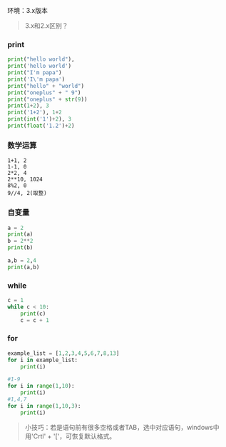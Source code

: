 环境：3.x版本  
> 3.x和2.x区别？
### print

```python
print("hello world"),
print('hello world')
print("I'm papa")
print('I\'m papa')
print("hello" + "world")
print("oneplus" + " 9")
print("oneplus" + str(9))
print(1+2), 3
print('1+2'), 1+2
print(int('1')+2), 3
print(float('1.2')+2)
```


### 数学运算
```shell
1+1, 2
1-1, 0
2*2, 4
2**10, 1024
8%2, 0 
9//4, 2(取整)
```

### 自变量
```python
a = 2
print(a)
b = 2**2
print(b)
```
```python
a,b = 2,4
print(a,b)
```

### while
```python
c = 1
while c < 10:
    print(c)
    c = c + 1
```

### for
```python
example_list = [1,2,3,4,5,6,7,8,13]
for i in example_list:
    print(i)
```

```python
#1-9
for i in range(1,10):
    print(i)
#1,4,7
for i in range(1,10,3):
    print(i)
```
> 小技巧：若是语句前有很多空格或者TAB，选中对应语句，windows中用'Crtl' + '['，可恢复默认格式。  